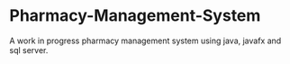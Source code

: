 # Pharmacy-Management-System
A work in progress pharmacy management system using java, javafx and sql server.
